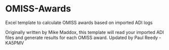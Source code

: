 # OMISS-Awards
Excel template to calculate OMISS awards based on imported ADI logs

Originally written by Mike Maddox, this template will read your imported ADI files and generate results for each OMISS award.
Updated by Paul Reedy - KA5PMV
